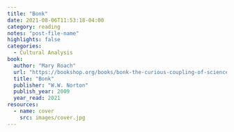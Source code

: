 ```yaml
---
title: "Bonk"
date: 2021-08-06T11:53:18-04:00
category: reading
notes: "post-file-name"
highlights: false
categories:
  - Cultural Analysis
book:
  author: "Mary Roach"
  url: "https://bookshop.org/books/bonk-the-curious-coupling-of-science-and-sex/9780393334791"
  title: "Bonk"
  publisher: "W.W. Norton"
  publish_year: 2009
  year_read: 2021
resources:
  - name: cover
    src: images/cover.jpg
---
```


